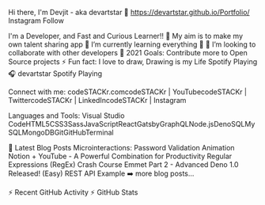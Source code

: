 Hi there, I'm Devjit - aka devartstar 👋
https://devartstar.github.io/Portfolio/ Instagram Follow

I'm a Developer, and Fast and Curious Learner!!
🔭 My aim is to make my own talent sharing app
🌱 I’m currently learning everything 🤣
👯 I’m looking to collaborate with other developers
🥅 2021 Goals: Contribute more to Open Source projects
⚡ Fun fact: I love to draw, Drawing is my Life
Spotify Playing 🎧
devartstar Spotify Playing

Connect with me:
codeSTACKr.comcodeSTACKr | YouTubecodeSTACKr | TwittercodeSTACKr | LinkedIncodeSTACKr | Instagram

Languages and Tools:
Visual Studio CodeHTML5CSS3SassJavaScriptReactGatsbyGraphQLNode.jsDenoSQLMySQLMongoDBGitGitHubTerminal


📕 Latest Blog Posts
Microinteractions: Password Validation Animation
Notion + YouTube - A Powerful Combination for Productivity
Regular Expressions (RegEx) Crash Course
Emmet Part 2 - Advanced
Deno 1.0 Released! (Easy) REST API Example
➡️ more blog posts...

⚡ Recent GitHub Activity
⚡ GitHub Stats
